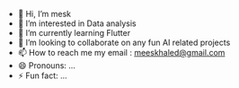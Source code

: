 - 👋 Hi, I’m mesk
- 👀 I’m interested in Data analysis
- 🌱 I’m currently learning Flutter
- 💞️ I’m looking to collaborate on any fun AI related projects
- 📫 How to reach me my email : meeskhaled@gmail.com
- 😄 Pronouns: ...
- ⚡ Fun fact: ...

<!---
m-xsk/m-xsk is a ✨ special ✨ repository because its `README.md` (this file) appears on your GitHub profile.
You can click the Preview link to take a look at your changes.
--->
